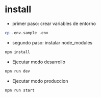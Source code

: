# install
- primer paso: crear variables de entorno
```bash
cp .env.sample .env
```
- segundo paso: instalar node_modules
```bash
npm install
```
- Ejecutar modo desarrollo
```bash
npm run dev
```
- Ejecutar modo produccion
```bash
npm run start
```


